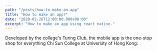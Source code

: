 ```yaml
---
path: "/posts/how-to-make-an-app"
title: "How to make an app?"
date: "2020-02-26T12:00:00.000+08:00"
excerpt: "How to make an app using react native."
---
```


Developed by the college's Turing Club, the mobile app is the one-stop shop for everything Chi Sun College at University of Hong Kong:
